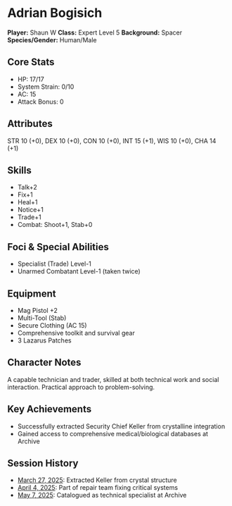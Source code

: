 # Adrian Bogisich
**Player:** Shaun W
**Class:** Expert Level 5
**Background:** Spacer
**Species/Gender:** Human/Male

## Core Stats
- HP: 17/17
- System Strain: 0/10
- AC: 15
- Attack Bonus: 0

## Attributes
STR 10 (+0), DEX 10 (+0), CON 10 (+0), INT 15 (+1), WIS 10 (+0), CHA 14 (+1)

## Skills
- Talk+2
- Fix+1
- Heal+1
- Notice+1
- Trade+1
- Combat: Shoot+1, Stab+0

## Foci & Special Abilities
- Specialist (Trade) Level-1
- Unarmed Combatant Level-1 (taken twice)

## Equipment
- Mag Pistol +2
- Multi-Tool (Stab)
- Secure Clothing (AC 15)
- Comprehensive toolkit and survival gear
- 3 Lazarus Patches

## Character Notes
A capable technician and trader, skilled at both technical work and social interaction. Practical approach to problem-solving.

## Key Achievements
- Successfully extracted Security Chief Keller from crystalline integration
- Gained access to comprehensive medical/biological databases at Archive

## Session History
- [March 27, 2025](../sessions/2025-03-27-orinda-mine-rescue.md): Extracted Keller from crystal structure
- [April 4, 2025](../sessions/2025-04-04-penticton-9.md): Part of repair team fixing critical systems
- [May 7, 2025](../sessions/2025-05-07-archive-experience.md): Catalogued as technical specialist at Archive